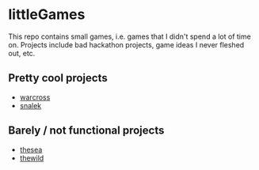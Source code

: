 # littleGames
This repo contains small games, i.e. games that I didn't spend a lot of time
on. Projects include bad hackathon projects, game ideas I never fleshed out,
etc. 

## Pretty cool projects

  - [warcross](warcross)
  - [snalek](snalek)

## Barely / not functional projects

  - [thesea](thesea)
  - [thewild](thewild)


